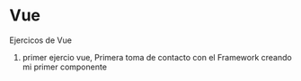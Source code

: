 # Vue
Ejercicos de Vue
01. primer ejercio vue, Primera toma de contacto con el Framework creando mi primer componente
